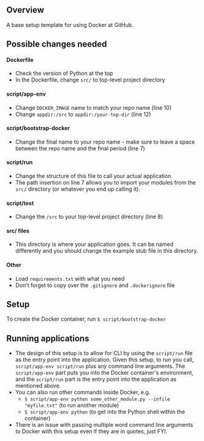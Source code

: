 ## Overview
A base setup template for using Docker at GitHub.

## Possible changes needed
#### Dockerfile
* Check the version of Python at the top
* In the Dockerfile, change `src/` to top-level project directory

#### script/app-env
* Change `DOCKER_IMAGE` name to match your repo name (line 10)
* Change `appdir:/src` to `appdir:/your-top-dir` (line 12)

#### script/bootstrap-docker
* Change the final name to your repo name - make sure to leave a space between the repo name and the final period (line 7)

#### script/run
* Change the structure of this file to call your actual application.
* The path insertion on line 7 allows you to import your modules from the `src/` directory (or whatever you end up calling it).

#### script/test
* Change the `/src` to your top-level project directory (line 8)

#### src/ files
* This directory is where your application goes. It can be named differently and you should change the example stub file in this directory.

#### Other
* Load `requirements.txt` with what you need
* Don't forget to copy over the `.gitignore` and `.dockerignore` file

## Setup
To create the Docker container, run `$ script/bootstrap-docker`

## Running applications
* The design of this setup is to allow for CLI by using the `script/run` file as the entry point into the application. Given this setup, to run you call, `script/app-env script/run` plus any command line arguments. The `script/app-env` part puts you into the Docker container's environment, and the `script/run` part is the entry point into the application as mentioned above.
* You can also run other commands inside Docker, e.g.
    * `$ script/app-env python some_other_module.py --infile "myfile.txt"` (to run another module)
    * `$ script/app-env python` (to get into the Python shell within the container)
* There is an issue with passing multiple word command line arguments to Docker with this setup even if they are in quotes, just FYI.
